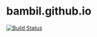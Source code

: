 # bambil.github.io

[![Build Status](https://drone.imantabrizian.me/api/badges/bambil/bambil.github.io/status.svg)](https://drone.imantabrizian.me/bambil/bambil.github.io)

